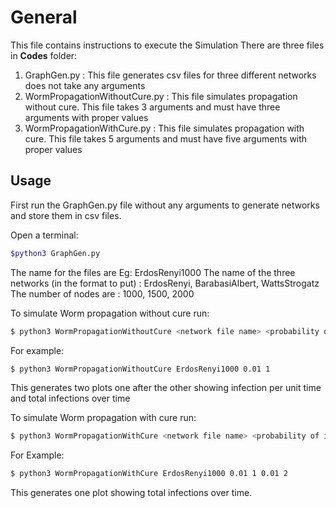 # General

This file contains instructions to execute the Simulation
There are three files in **Codes** folder:
1. GraphGen.py : This file generates csv files for three different networks does not take any arguments
2. WormPropagationWithoutCure.py : 	This file simulates propagation without cure.
					This file takes 3 arguments and must have three arguments with proper values
3. WormPropagationWithCure.py : 	This file simulates propagation with cure.
					This file takes 5 arguments and must have five arguments with proper values
				
## Usage

First run the GraphGen.py file without any arguments to generate networks
and store them in csv files. 

Open a terminal:
```bash
$python3 GraphGen.py
```

The name for the files are <Network name><nodes>
Eg: ErdosRenyi1000
The name of the three networks (in the format to put) : ErdosRenyi, BarabasiAlbert, WattsStrogatz
The number of nodes are : 1000, 1500, 2000

To simulate Worm propagation without cure run:
```bash
$ python3 WormPropagationWithoutCure <network file name> <probability of infection> <initial infected node>
```
For example:
```bash
$ python3 WormPropagationWithoutCure ErdosRenyi1000 0.01 1
```
This generates two plots one after the other showing infection per unit time and total infections over time

To simulate Worm propagation with cure run:
```bash
$ python3 WormPropagationWithCure <network file name> <probability of infection> <initial infected node> <probability of cure> <initial cured node>
```
For Example:
```bash
$ python3 WormPropagationWithCure ErdosRenyi1000 0.01 1 0.01 2
```
This generates one plot showing total infections over time.
